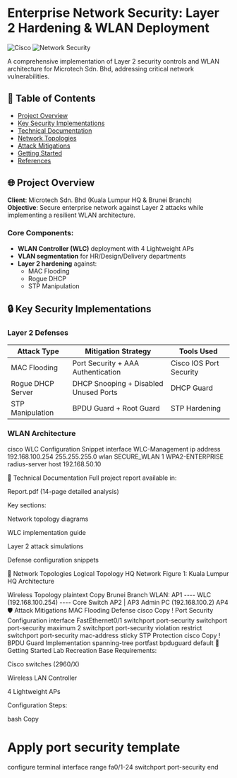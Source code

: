 # Enterprise Network Security: Layer 2 Hardening & WLAN Deployment

![Cisco](https://img.shields.io/badge/Cisco-CCNA-blue?logo=cisco)
![Network Security](https://img.shields.io/badge/Security-Layer_2_Defenses-green)

A comprehensive implementation of Layer 2 security controls and WLAN architecture for Microtech Sdn. Bhd, addressing critical network vulnerabilities.

## 📖 Table of Contents
- [Project Overview](#-project-overview)
- [Key Security Implementations](#-key-security-implementations)
- [Technical Documentation](#-technical-documentation)
- [Network Topologies](#-network-topologies)
- [Attack Mitigations](#-attack-mitigations)
- [Getting Started](#-getting-started)
- [References](#-references)

## 🌐 Project Overview
**Client**: Microtech Sdn. Bhd (Kuala Lumpur HQ & Brunei Branch)  
**Objective**: Secure enterprise network against Layer 2 attacks while implementing a resilient WLAN architecture.

### Core Components:
- **WLAN Controller (WLC)** deployment with 4 Lightweight APs
- **VLAN segmentation** for HR/Design/Delivery departments
- **Layer 2 hardening** against:
  - MAC Flooding
  - Rogue DHCP
  - STP Manipulation

## 🔒 Key Security Implementations

### Layer 2 Defenses
| Attack Type          | Mitigation Strategy                          | Tools Used              |
|----------------------|---------------------------------------------|-------------------------|
| MAC Flooding         | Port Security + AAA Authentication          | Cisco IOS Port Security |
| Rogue DHCP Server    | DHCP Snooping + Disabled Unused Ports       | DHCP Guard              |
| STP Manipulation     | BPDU Guard + Root Guard                     | STP Hardening           |

### WLAN Architecture
cisco
WLC Configuration Snippet
interface WLC-Management
 ip address 192.168.100.254 255.255.255.0
wlan SECURE_WLAN 1 WPA2-ENTERPRISE
  radius-server host 192.168.50.10


  📄 Technical Documentation
Full project report available in:

Report.pdf (14-page detailed analysis)

Key sections:

Network topology diagrams

WLC implementation guide

Layer 2 attack simulations

Defense configuration snippets

🌉 Network Topologies
Logical Topology
HQ Network
Figure 1: Kuala Lumpur HQ Architecture

Wireless Topology
plaintext
Copy
Brunei Branch WLAN:
AP1 ---- WLC (192.168.100.254) ---- Core Switch
AP2       |
AP3    Admin PC (192.168.100.2)
AP4
🛡️ Attack Mitigations
MAC Flooding Defense
cisco
Copy
! Port Security Configuration
interface FastEthernet0/1
 switchport port-security
 switchport port-security maximum 2
 switchport port-security violation restrict
 switchport port-security mac-address sticky
STP Protection
cisco
Copy
! BPDU Guard Implementation
spanning-tree portfast bpduguard default
🚀 Getting Started
Lab Recreation
Base Requirements:

Cisco switches (2960/X)

Wireless LAN Controller

4 Lightweight APs

Configuration Steps:

bash
Copy
# Apply port security template
configure terminal
interface range fa0/1-24
switchport port-security
end
